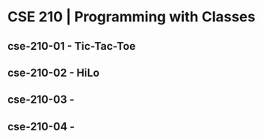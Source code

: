 # CSE 210 | Programming with Classes

## cse-210-01 - Tic-Tac-Toe

## cse-210-02 - HiLo

## cse-210-03 -

## cse-210-04 -
